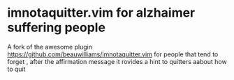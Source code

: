 # imnotaquitter.vim for alzhaimer suffering people

A fork of the awesome plugin https://github.com/beauwilliams/imnotaquitter.vim
for people that tend to forget , after the affirmation message it rovides a hint to quitters aabout how to quit

